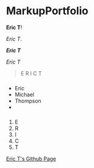 # MarkupPortfolio

**Eric T**!

*Eric T*.

***Eric T***

_Eric T_

> E
>  R
>    I
>      C
>        T

###
- Eric
- Michael
- Thompson
-

###
1. E
2. R
3. I
4. C
5. T

[Eric T's Github Page](https://github.com/EricT29)
